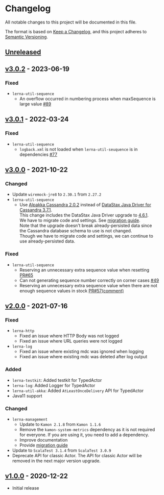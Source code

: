 # Changelog
All notable changes to this project will be documented in this file.

The format is based on [Keep a Changelog](https://keepachangelog.com/en/1.0.0/),
and this project adheres to [Semantic Versioning](https://semver.org/spec/v2.0.0.html).

## [Unreleased]
[Unreleased]: https://github.com/lerna-stack/lerna-app-library/compare/v3.0.2...main

## [v3.0.2] - 2023-06-19
[v3.0.2]: https://github.com/lerna-stack/lerna-app-library/compare/v3.0.1...v3.0.2

### Fixed
- `lerna-util-sequence`
  - An overflow occurred in numbering process when maxSequence is large value [#89](https://github.com/lerna-stack/lerna-app-library/pull/89)

## [v3.0.1] - 2022-03-24
[v3.0.1]: https://github.com/lerna-stack/lerna-app-library/compare/v3.0.0...v3.0.1

### Fixed
- `lerna-util-sequence`
  - `logback.xml` is not loaded when `lerna-util-seuquence` is in dependencies [#77](https://github.com/lerna-stack/lerna-app-library/issues/77)

## [v3.0.0] - 2021-10-22
[v3.0.0]: https://github.com/lerna-stack/lerna-app-library/compare/v2.0.0...v3.0.0

### Changed
- Update `wiremock-jre8` to `2.30.1` from `2.27.2`
- `lerna-util-sequence`
    - Use [Alpakka Cassandra 2.0.2](https://doc.akka.io/docs/alpakka/2.0.2/cassandra.html)
      instead of [DataStax Java Driver for Cassandra 3.7.1](https://docs.datastax.com/en/developer/java-driver/3.7/).  
      This change includes the DataStax Java Driver upgrade to [4.6.1](https://docs.datastax.com/en/developer/java-driver/4.6/).  
      We have to migrate code and settings. See [migration guide](doc/migration-guide.md#300-from-200).  
      Note that the upgrade doesn't break already-persisted data since the Cassandra database schema to use is not changed.  
      Though we have to migrate code and settings, we can continue to use already-persisted data.

### Fixed
- `lerna-util-sequence`
    - Reserving an unnecessary extra sequence value when resetting [PR#65](https://github.com/lerna-stack/lerna-app-library/pull/65)
    - Can not generating sequence number correctly on corner cases [#49](https://github.com/lerna-stack/lerna-app-library/issues/49)
    - Reserving an unnecessary extra sequence value when there are not enough sequence values in stock [PR#57(comment)](https://github.com/lerna-stack/lerna-app-library/pull/57#discussion_r713544755)

## [v2.0.0] - 2021-07-16
[v2.0.0]: https://github.com/lerna-stack/lerna-app-library/compare/v1.0.0...v2.0.0

### Fixed
- `lerna-http`
    - Fixed an issue where HTTP Body was not logged
    - Fixed an issue where URL queries were not logged
- `lerna-log`
    - Fixed an issue where existing mdc was ignored when logging
    - Fixed an issue where existing mdc was deleted after log output

### Added
- `lerna-testkit`: Added testkit for TypedActor
- `lerna-log`: Added Logger for TypedActor
- `lerna-util-akka`: Added `AtLeastOnceDelivery` API for TypedActor 
- Java11 support

### Changed
- `lerna-management`
  - Update to `Kamon 2.1.8` from `Kamon 1.1.6`
  - Remove the `kamon-system-metrics` dependency as it is not required for everyone. If you are using it, you need to add a dependency.
  - Improve documentation
  - Provide [migration guide](doc/migration-guide.md)
- Update to `ScalaTest 3.1.4` from `ScalaTest 3.0.9`
- Deprecate API for classic Actor. The API for classic Actor will be removed in the next major version upgrade.

## [v1.0.0] - 2020-12-22
[v1.0.0]: https://github.com/lerna-stack/lerna-app-library/tree/v1.0.0

- Initial release
